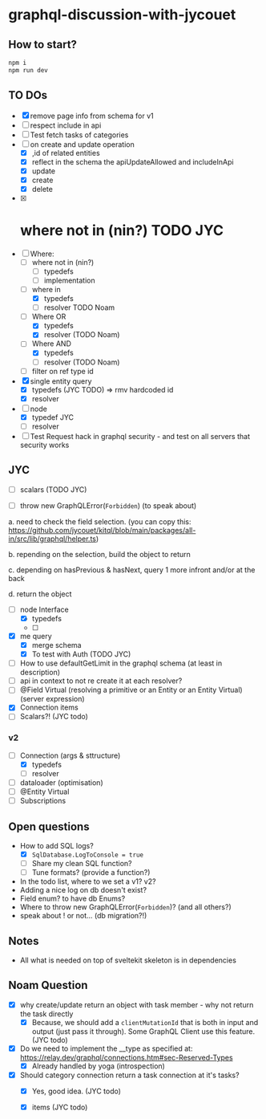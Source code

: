 # graphql-discussion-with-jycouet

## How to start?

```bash
npm i
npm run dev
```

## TO DOs
- [x] remove page info from schema for v1
- [ ] respect include in api
- [ ] Test fetch tasks of categories
- [ ] on create and update operation
  - [x] ,id of related entities
  - [x] reflect in the schema the apiUpdateAllowed and includeInApi
  - [x] update
  - [x] create
  - [x] delete
- [x] # where not in (nin?) TODO JYC
- [ ] Where:
  - [ ] where not in (nin?)
    - [ ] typedefs
    - [ ] implementation
  - [ ] where in
    - [x] typedefs
    - [ ] resolver TODO Noam
  - [ ] Where OR
    - [x] typedefs
    - [x] resolver (TODO Noam)
  - [ ] Where AND
    - [x] typedefs
    - [ ] resolver (TODO Noam)
  - [ ] filter on ref type id
- [x] single entity query
  - [x] typedefs (JYC TODO) => rmv hardcoded id
  - [x] resolver
- [ ] node
  - [x] typedef JYC
  - [ ] resolver
- [ ] Test Request hack in graphql security - and test on all servers that security works
## JYC
- [ ] scalars (TODO JYC)
- [ ] throw new GraphQLError(`Forbidden`) (to speak about)




a. need to check the field selection. (you can copy this:
https://github.com/jycouet/kitql/blob/main/packages/all-in/src/lib/graphql/helper.ts)

b. repending on the selection, build the object to return

c. depending on hasPrevious & hasNext, query 1 more infront and/or at the back

d. return the object

- [ ] node Interface
  - [x] typedefs
  - [ ]
- [x] me query
  - [x] merge schema
  - [x] To test with Auth (TODO JYC)
- [ ] How to use defaultGetLimit in the graphql schema (at least in description)
- [ ] api in context to not re create it at each resolver?
- [ ] @Field Virtual (resolving a primitive or an Entity or an Entity Virtual) (server expression)
- [x] Connection items
- [ ] Scalars?! (JYC todo)

### v2

- [ ] Connection (args & sttructure)
  - [x] typedefs
  - [ ] resolver
- [ ] dataloader (optimisation)
- [ ] @Entity Virtual
- [ ] Subscriptions

## Open questions

- How to add SQL logs?
  - [x] `SqlDatabase.LogToConsole = true`
  - [ ] Share my clean SQL function?
  - [ ] Tune formats? (provide a function?)
- In the todo list, where to we set a v1? v2?
- Adding a nice log on db doesn't exist?
- Field enum? to have db Enums?
- Where to throw new GraphQLError(`Forbidden`)? (and all others?)
- speak about ! or not... (db migration?!)

## Notes

- All what is needed on top of sveltekit skeleton is in dependencies

## Noam Question

- [x] why create/update return an object with task member - why not return the task directly
  - [x] Because, we should add a `clientMutationId` that is both in input and output (just pass it
        through). Some GraphQL Client use this feature. (JYC todo)
- [x] Do we need to implement the \_\_type as specified at:
      https://relay.dev/graphql/connections.htm#sec-Reserved-Types
  - [x] Already handled by yoga (introspection)
- [x] Should category connection return a task connection at it's tasks?
  - [x] Yes, good idea. (JYC todo)
  - [x] items (JYC todo)


